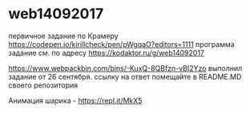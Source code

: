 # web14092017
первичное задание по Крамеру
https://codepen.io/kirillcheck/pen/pWgqaO?editors=1111 программа 
задание см. по адресу
https://kodaktor.ru/g/web14092017

https://www.webpackbin.com/bins/-KuxQ-8QBfzn-vBI2Yzo выполнил задание от 26 сентября.
ссылку на ответ помещайте в README.MD своего репозитория

Анимация шарика - https://repl.it/MkX5

